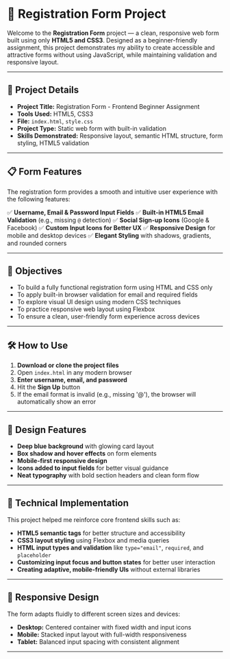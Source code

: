# 🔐 Registration Form Project

Welcome to the **Registration Form** project — a clean, responsive web form built using only **HTML5 and CSS3**. Designed as a beginner-friendly assignment, this project demonstrates my ability to create accessible and attractive forms without using JavaScript, while maintaining validation and responsive layout.

---

## 📁 Project Details

* **Project Title:** Registration Form - Frontend Beginner Assignment
* **Tools Used:** HTML5, CSS3
* **File:** `index.html`, `style.css`
* **Project Type:** Static web form with built-in validation
* **Skills Demonstrated:** Responsive layout, semantic HTML structure, form styling, HTML5 validation

---

## 📋 Form Features

The registration form provides a smooth and intuitive user experience with the following features:

✅ **Username, Email & Password Input Fields**
✅ **Built-in HTML5 Email Validation** (e.g., missing `@` detection)
✅ **Social Sign-up Icons** (Google & Facebook)
✅ **Custom Input Icons for Better UX**
✅ **Responsive Design** for mobile and desktop devices
✅ **Elegant Styling** with shadows, gradients, and rounded corners

---

## 🎯 Objectives

* To build a fully functional registration form using HTML and CSS only
* To apply built-in browser validation for email and required fields
* To explore visual UI design using modern CSS techniques
* To practice responsive web layout using Flexbox
* To ensure a clean, user-friendly form experience across devices

---

## 🛠️ How to Use

1. **Download or clone the project files**
2. Open `index.html` in any modern browser
3. **Enter username, email, and password**
4. Hit the **Sign Up** button
5. If the email format is invalid (e.g., missing '@'), the browser will automatically show an error

---

## 🎨 Design Features

* **Deep blue background** with glowing card layout
* **Box shadow and hover effects** on form elements
* **Mobile-first responsive design**
* **Icons added to input fields** for better visual guidance
* **Neat typography** with bold section headers and clean form flow

---

## 🧠 Technical Implementation

This project helped me reinforce core frontend skills such as:

* **HTML5 semantic tags** for better structure and accessibility
* **CSS3 layout styling** using Flexbox and media queries
* **HTML input types and validation** like `type="email"`, `required`, and `placeholder`
* **Customizing input focus and button states** for better user interaction
* **Creating adaptive, mobile-friendly UIs** without external libraries

---

## 📱 Responsive Design

The form adapts fluidly to different screen sizes and devices:

* **Desktop:** Centered container with fixed width and input icons
* **Mobile:** Stacked input layout with full-width responsiveness
* **Tablet:** Balanced input spacing with consistent alignment

---


